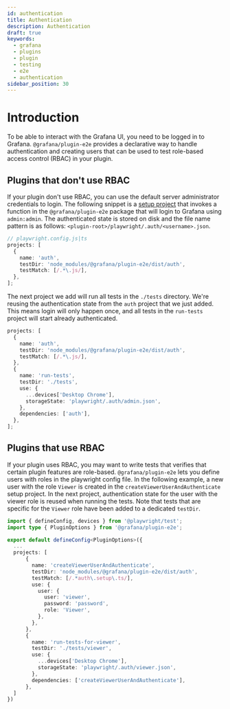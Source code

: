 ```yaml
---
id: authentication
title: Authentication
description: Authentication
draft: true
keywords:
  - grafana
  - plugins
  - plugin
  - testing
  - e2e
  - authentication
sidebar_position: 30
---
```


# Introduction

To be able to interact with the Grafana UI, you need to be logged in to Grafana. `@grafana/plugin-e2e` provides a declarative way to handle authentication and creating users that can be used to test role-based access control (RBAC) in your plugin.

## Plugins that don't use RBAC

If your plugin don't use RBAC, you can use the default server administrator credentials to login. The following snippet is a [setup project](https://playwright.dev/docs/test-global-setup-teardown#setup-example) that invokes a function in the `@grafana/plugin-e2e` package that will login to Grafana using `admin:admin`. The authenticated state is stored on disk and the file name pattern is as follows: `<plugin-root>/playwright/.auth/<username>.json`.

```ts
// playwright.config.js|ts
projects: [
  {
    name: 'auth',
    testDir: 'node_modules/@grafana/plugin-e2e/dist/auth',
    testMatch: [/.*\.js/],
  },
];
```

The next project we add will run all tests in the `./tests` directory. We're reusing the authentication state from the `auth` project that we just added. This means login will only happen once, and all tests in the `run-tests` project will start already authenticated.

```ts
projects: [
  {
    name: 'auth',
    testDir: 'node_modules/@grafana/plugin-e2e/dist/auth',
    testMatch: [/.*\.js/],
  },
  {
    name: 'run-tests',
    testDir: './tests',
    use: {
      ...devices['Desktop Chrome'],
      storageState: 'playwright/.auth/admin.json',
    },
    dependencies: ['auth'],
  },
];
```

## Plugins that use RBAC

If your plugin uses RBAC, you may want to write tests that verifies that certain plugin features are role-based. `@grafana/plugin-e2e` lets you define users with roles in the playwright config file. In the following example, a new user with the role `Viewer` is created in the `createViewerUserAndAuthenticate` setup project. In the next project, authentication state for the user with the viewer role is reused when running the tests. Note that tests that are specific for the `Viewer` role have been added to a dedicated `testDir`.

```ts title="playwright.config.ts"
import { defineConfig, devices } from '@playwright/test';
import type { PluginOptions } from '@grafana/plugin-e2e';

export default defineConfig<PluginOptions>({
  ...
  projects: [
      {
        name: 'createViewerUserAndAuthenticate',
        testDir: 'node_modules/@grafana/plugin-e2e/dist/auth',
        testMatch: [/.*auth\.setup\.ts/],
        use: {
          user: {
            user: 'viewer',
            password: 'password',
            role: 'Viewer',
          },
        },
      },
      {
        name: 'run-tests-for-viewer',
        testDir: './tests/viewer',
        use: {
          ...devices['Desktop Chrome'],
          storageState: 'playwright/.auth/viewer.json',
        },
        dependencies: ['createViewerUserAndAuthenticate'],
      },
  ]
})
```
